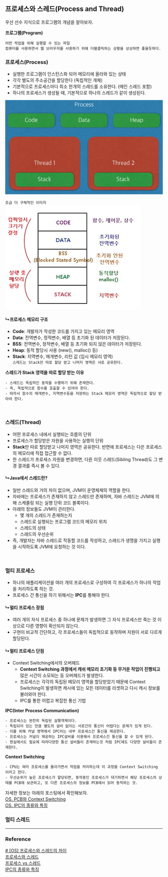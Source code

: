 ## 프로세스와 스레드(Process and Thread)

우선 선수 지식으로 프로그램의 개념을 알아보자.

**프로그램(Program)**
```
어떤 작업을 위해 실행할 수 있는 파일
컴퓨터를 사용하면서 웹 브라우저를 사용하기 위해 더블클릭하는 상황을 상상하면 좋을듯하다.
```

### 프로세스(Process)
- 실행한 프로그램이 인스턴스화 되어 메모리에 올라와 있는 상태
- 각각 별도의 주소공간을 할당한다 (독립적인 개체)
- 기본적으로 프로세스마다 최소 한개의 스레드를 소유한다. (메인 스레드 포함)
- 하나의 프로세스가 생성될 때, 기본적으로 하나의 스레드가 같이 생성된다.

![](../Img/ProcessAndThread_img_01.png)

`조금 더 구체적인 이미지`  
![](../Img/ProcessAndThread_img_02.png)

#### ↳프로세스 메모리 구조
- **Code**: 개발자가 작성한 코드를 가지고 있는 메모리 영역
- **Data**: 전역변수, 정적변수, 배열 등 초기화 된 데이터가 저장된다.
- **BSS**: 전역변수, 정적변수, 배열 등 초기화 되지 않은 데이터가 저장된다.
- **Heap**: 동적 할당시 사용 (new(), malloc() 등)
- **Stack**: 지역변수, 매개변수, 리턴 값 (임시 메모리 영역)  
`스레드는 Stack만 따로 할당 받고 나머지 영역은 서로 공유한다.`

**스레드가 Stack 영역을 따로 할당 받는 이유**
```
- 스레드는 독립적인 동작을 수행하기 위해 존재한다.
- 즉, 독립적으로 함수를 호출할 수 있어야 한다.
- 따라서 함수의 매개변수, 지역변수등을 저장하는 Stack 메모리 영역은 독립적으로 할당 받아야 한다. 
```

<br>

### 스레드(Thread)
- 어떤 프로세스 내에서 실행되는 흐름의 단위
- 프로세스가 할당받은 자원을 사용하는 실행의 단위
- **Stack**만 따로 할당받고 나머지 영역은 공유한다. 반면에 프로세스는 다은 프로세스의 메모리에 직접 접근할 수 없다.
- 한 스레드가 프로세스 자원을 변경하면, 다른 이웃 스레드(Sibling Thread)도 그 변경 결과를 즉시 볼 수 있다.

#### ↳Java에서 스레드란?
- 일반 스레드와 거의 차이 없으며, JVM이 운영체제의 역할을 한다.
- 자바에는 프로세스가 존재하지 않고 스레드만 존재하며, 자바 스레드는 JVM에 의해 스케줄링 되는 실행 단위 코드 블록이다.
- 아래의 정보들도 JVM이 관리한다.
  - 몇 개의 스레드가 존재하는지
  - 스레드로 실행되는 프로그램 코드의 메모리 위치
  - 스레드의 상태
  - 스레드의 우선순위
- 즉, 개발자는 자바 스레드로 작동할 코드를 작성하고, 스레드가 생명을 가지고 실행을 시작하도록 JVM에 요청하는 것 이다.

<br>

### 멀티 프로세스
- 하나의 애플리케이션을 여러 개의 프로세스로 구성하여 각 프로세스가 하나의 작업을 처리하도록 하는 것.
- 프로세스 간 통신을 하기 위해서는 **IPC**를 통해야 한다.

#### ↳멀티 프로세스 장점
- 여러 개의 자식 프로세스 중 하나에 문제가 발생하면 그 자식 프로세스만 죽는 것 이상으로 다른 영향이 확산되지 않는다.
- 구현이 비교적 간단하고, 각 프로세스들이 독립적으로 동작하며 자원이 서로 다르게 할당된다.

#### ↳멀티 프로세스 단점
- Context Switching에서의 오버헤드
  - **Context Switching 과정에서 캐쉬 메모리 초기화 등 무거운 작업이 진행되고** 많은 시간이 소모되는 등 오버헤드가 발생한다.
  - 프로세스는 각각의 독립된 메모리 영역을 할당받았기 때문에 Context Switching이 발생하면 캐시에 있는 모든 데이터를 리셋하고 다시 캐시 정보를 불러와야 한다.
  - IPC를 통한 어렵고 복잡한 통신 기법

**IPC(Inter Process Communication)**
```
- 프로세스는 완전히 독립된 실행객체이다.
- 독립되어 있는 만큼 별도의 설비 없이는 서로간의 통신이 어렵다는 문제가 있게 된다.
- 이를 위해 커널 영역에서 IPC라는 내부 프로세스간 통신을 제공한다.
- 프로세스는 커널이 제공하는 IPC설비를 이용해서 프로세스간 통신을 할 수 있게 된다.
- 현실에서도 필요에 따라다양한 통신 설비들이 존재하는것 처럼 IPC에도 다양한 설비들이 존재한다.
```

**Context Switching**
```
- CPU는 여러 프로세스를 돌아가면서 작업을 처리하는데 이 과정을 Context Switching 이라고 한다.
- 우선순위가 높은 프로세스가 할당되면, 동작중인 프로세스가 대기하면서 해당 프로세스의 상태를 PCB에 보관하고, 또 다른 프로세스의 정보를 PCB에서 읽어 동작하는 것. 
```
자세한 정보는 아래의 포스팅에서 확인해보자.  
[OS. PCB와 Context Switching](OS.%20PCB와%20Context%20Switching.md)  
[OS. IPC의 종류와 특징](OS.%20IPC의%20종류와%20특징.md)



### 멀티 스레드

---

### Reference

[# [OS] 프로세스와 스레드의 차이](https://gmlwjd9405.github.io/2018/09/14/process-vs-thread.html)  
[프로세스와 스레드](https://github.com/devSquad-study/2023-CS-Study/blob/main/OS/os_process_thread.md)  
[프로세스 vs 스레드](https://github.com/gyoogle/tech-interview-for-developer/blob/master/Computer%20Science/Operating%20System/Process%20vs%20Thread.md)  
[IPC의 종류와 특징](https://jwprogramming.tistory.com/54)